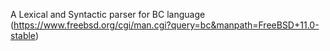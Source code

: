 A Lexical and Syntactic parser for BC language (https://www.freebsd.org/cgi/man.cgi?query=bc&manpath=FreeBSD+11.0-stable)
